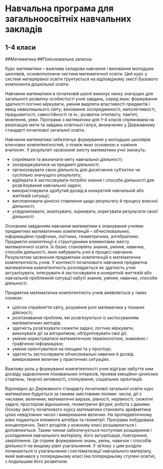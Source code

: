 # Навчальна програма для загальноосвітніх навчальних закладів 
## 1-4 класи
##Математика
##Пояснювальна записка

Курс математики – важлива складова навчання і виховання молодших школярів, основоположна частина математичної освіти. Цей курс у системі неперервної освіти ґрунтується на відповідному змісті Базового компонента дошкільної освіти.  

Навчання математики в початковій школі виконує низку значущих для загального розвитку особистості учня завдань, серед яких: формування здатності логічно міркувати, уміння виділяти властивості предметів і явищ навколишнього світу; виховання зосередженості, наполегливості, працьовитості, самостійності та ін.; розвиток інтелекту, пам’яті, мовлення, уяви.
Програма з математики для 1–4 класів спрямована на реалізацію мети та завдань освітньої галузі, визначених у Державному стандарті початкової загальної освіти. 

Навчання математики забезпечує формування у молодших школярів ключових компетентностей, з-поміж яких основною є «уміння вчитися». У результаті засвоєння змісту математики учні зможуть:

* сприймати та визначати мету навчальної діяльності;
* зосереджуватися на предметі діяльності;
* організовувати свою діяльність для досягнення суб’єктно чи суспільно значущого результату;
* відбирати й застосовувати потрібні знання і способи діяльності для розв’язування навчальної задачі;
* використовувати здобутий досвід в конкретній навчальній або життєвій ситуації;
* висловлювати ціннісні ставлення щодо результату й процесу власної діяльності;
* усвідомлювати, аналізувати, оцінювати, коригувати результати своєї діяльності.

Основним завданням навчання математики є опанування учнями предметних математичних компетенцій – обчислювальних, інформаційно-графічних, логічних, геометричних, алгебраїчних. Предметні компетенції є структурними елементами змісту математичної освіти. Їх базис становлять знання, уміння, навички, способи діяльності, яких набувають учні в процесі навчання. Результатом засвоєння предметних компетенцій є математична компетентність учнів. У контексті початкового навчання предметна математична компетентність розглядається як здатність учня актуалізувати, інтегрувати й застосовувати в конкретній життєвій або навчальній проблемній ситуації набуті знання, уміння, навички, способи діяльності.

Предметна математична компетентність учнів виявляється у таких ознаках:

* цілісне сприйняття світу, розуміння ролі математики у пізнанні дійсності; 
* розпізнавання проблем, які розв’язуються із застосуванням математичних методів; 
* здатність розв’язувати сюжетні задачі, логічно міркувати, виконувати дії за алгоритмом, обґрунтовувати свої дії; 
* уміння користуватися математичною термінологією, знаковою і графічною інформацією;
* уміння орієнтуватися на площині та у просторі;
* здатність застосовувати обчислювальні навички й досвід вимірювання величин у практичних ситуаціях.

Важливу роль у формуванні компетентності учня відіграє набуття ним досвіду задоволення пізнавальних інтересів, проявів емоційно-ціннісних ставлень, творчої активності, спілкування, соціальних орієнтацій.

Відповідно до Державного стандарту початкової загальної освіти курс математики будується за такими змістовими лініями: числа, дії з числами; величини; математичні вирази, рівності, нерівності; сюжетні задачі; просторові відношення, геометричні фігури; робота з даними.
Основу змісту початкового курсу математики становить арифметика цілих невід’ємних чисел і вимірювання величин. На пропедевтичному рівні подаються елементи алгебри та геометрії. 
Програма побудована концентрично. Зміст розділів у кожному класі розширюється і доповнюється. Таким чином забезпечується поступове розширення і ускладнення навчального матеріалу, його актуалізація, повторення, закріплення. Це сприяє формуванню знань, умінь, навичок і способів діяльності на вищому рівні узагальнення. У зв’язку з цим розділи починаються із узагальнення і систематизації навчального матеріалу, який вивчався у попередньому класі (на попередньому ступені освіти), з подальшим його розвитком.
